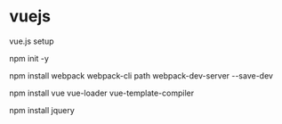 # vuejs
vue.js setup

npm init -y

npm install webpack webpack-cli path webpack-dev-server --save-dev

npm install vue vue-loader vue-template-compiler

npm install jquery
